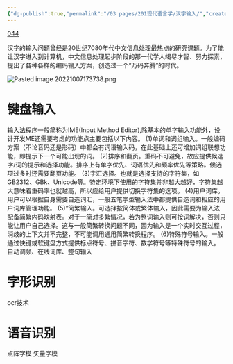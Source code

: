 ```yaml
---
{"dg-publish":true,"permalink":"/03 pages/201现代语言学/汉字输入/","created":"2024-11-30T20:57:27.525+08:00","updated":"2025-03-02T15:07:36.206+08:00"}
---
```


[044](bookxnotepro://opennote/?nb={a0dec0f0-8394-44c6-a899-8dbb06235e0c}&book=223de0683f1573cc0ce0ca9ea0a14961&page=43&x=128&y=539&id=6&uuid=8983466cf6a626b2ec49b3e0357a3bdf)

汉字的输入问题曾经是20世纪7080年代中文信息处理最热点的研究课题。为了能让汉字进入到计算机，中文信息处理起步阶段的那一代学人竭尽才智、努力探索，提出了各种各样的编码输入方案，创造过一个“万码奔腾”的时代。

![Pasted image 20221007173738.png](/img/user/09%20settings/Z%20attachment/Pasted%20image%2020221007173738.png)



# 键盘输入
输入法程序一般简称为IME(Input Method Editor),除基本的单字输入功能外，设计开发ME还需要考虑的功能点主要包括以下内容。
(1)单词和词组输入。一般编码方案（不论音码还是形码）中都会有词语输入码，在此基础上还可增加词组联想功能，即提示下一个可能出现的词。
(2)排序和翻页。重码不可避免，故应提供候选字/词的提示和选择功能。排序上有单字优先、词语优先和频率优先等策略。候选项过多时还需要翻页功能。
(3)字汇选择。也就是选择支持的字符集，如GB2312、GBk、Unicode等。特定环境下使用的字符集并非越大越好，字符集越大意味着重码率也就越高，所以应给用户提供切换字符集的选项。
(4)用户词库。用户可以根据自身需要自造词汇，一般五笔字型输入法中都提供自造词和相应的用户词库管理功能。
(5)“简繁输入。可选择按简体或繁体输入，因此需要为输入法配备简繁内码映射表。对于一简对多繁情况，若为整词输入则可按词解决，否则只能让用户自己选择。这与一般简繁转换问题不同，因为输入是一个实时交互过程，消歧的上下文并不完整，不可能调用通用简繁转换程序。
(6)特殊符号输入。一般通过快键或软键盘方式提供标点符号、拼音字符、数学符号等特殊符号的输入。
自动调频、在线词库、整句输入

# 字形识别
ocr技术

# 语音识别
点阵字模
矢量字模

